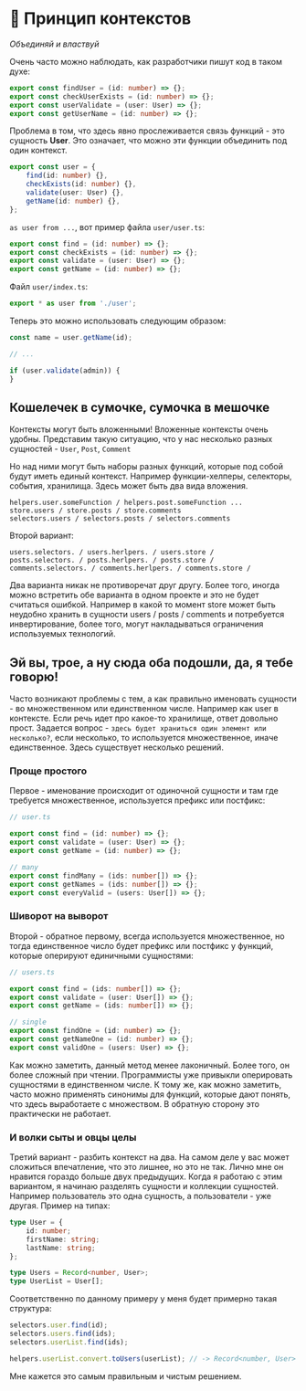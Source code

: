 # 🌴 Принцип контекстов

_Объединяй и властвуй_

Очень часто можно наблюдать, как разработчики пишут код в таком духе:

```ts
export const findUser = (id: number) => {};
export const checkUserExists = (id: number) => {};
export const userValidate = (user: User) => {};
export const getUserName = (id: number) => {};
```

Проблема в том, что здесь явно прослеживается связь функций - это сущность **User**. Это означает, что можно эти функции объединить под один контекст.

```ts
export const user = {
    find(id: number) {},
    checkExists(id: number) {},
    validate(user: User) {},
    getName(id: number) {},
};
```

`as user from ...`, вот пример файла `user/user.ts`:

```ts
export const find = (id: number) => {};
export const checkExists = (id: number) => {};
export const validate = (user: User) => {};
export const getName = (id: number) => {};
```

Файл `user/index.ts`:

```ts
export * as user from './user';
```

Теперь это можно использовать следующим образом:

```ts
const name = user.getName(id);

// ...

if (user.validate(admin)) {
}
```

## Кошелечек в сумочке, сумочка в мешочке

Контексты могут быть вложенными! Вложенные контексты очень удобны. Представим такую ситуацию, что у нас несколько разных сущностей - `User`, `Post`, `Comment`

Но над ними могут быть наборы разных функций, которые под собой будут иметь единый контекст. Например функции-хелперы, селекторы, события, хранилища. Здесь может быть два вида вложения.

```
helpers.user.someFunction / helpers.post.someFunction ...
store.users / store.posts / store.comments
selectors.users / selectors.posts / selectors.comments
```

Второй вариант:

```
users.selectors. / users.herlpers. / users.store /
posts.selectors. / posts.herlpers. / posts.store /
comments.selectors. / comments.herlpers. / comments.store /
```

Два варианта никак не противоречат друг другу. Более того, иногда можно встретить обе варианта в одном проекте и это не будет считаться ошибкой. Например в какой то момент store может быть неудобно хранить в сущности users / posts / comments и потребуется инвертирование, более того, могут накладываться ограничения используемых технологий.

## Эй вы, трое, а ну сюда оба подошли, да, я тебе говорю!

Часто возникают проблемы с тем, а как правильно именовать сущности - во множественном или единственном числе. Например как user в контексте. Если речь идет про какое-то хранилище, ответ довольно прост. Задается вопрос - `здесь будет храниться один элемент или несколько?`, если несколько, то используется множественное, иначе единственное. Здесь существует несколько решений.

### Проще простого

Первое - именование происходит от одиночной сущности и там где требуется множественное, используется префикс или постфикс:

```ts
// user.ts

export const find = (id: number) => {};
export const validate = (user: User) => {};
export const getName = (id: number) => {};

// many
export const findMany = (ids: number[]) => {};
export const getNames = (ids: number[]) => {};
export const everyValid = (users: User[]) => {};
```

### Шиворот на выворот

Второй - обратное первому, всегда используется множественное, но тогда единственное число будет префикс или постфикс у функций, которые оперируют единичными сущностями:

```ts
// users.ts

export const find = (ids: number[]) => {};
export const validate = (user: User[]) => {};
export const getName = (ids: number[]) => {};

// single
export const findOne = (id: number) => {};
export const getNameOne = (id: number) => {};
export const validOne = (users: User) => {};
```

Как можно заметить, данный метод менее лаконичный. Более того, он более сложный при чтении. Программисты уже привыкли оперировать сущностями в единственном числе. К тому же, как можно заметить, часто можно применять синонимы для функций, которые дают понять, что здесь выработаете с множеством. В обратную сторону это практически не работает.

### И волки сыты и овцы целы

Третий вариант - разбить контекст на два. На самом деле у вас может сложиться впечатление, что это лишнее, но это не так. Лично мне он нравится гораздо больше двух предыдущих. Когда я работаю с этим вариантом, я начинаю разделять сущности и коллекции сущностей. Например пользователь это одна сущность, а пользователи - уже другая. Пример на типах:

```ts
type User = {
    id: number;
    firstName: string;
    lastName: string;
};

type Users = Record<number, User>;
type UserList = User[];
```

Соответственно по данному примеру у меня будет примерно такая структура:

```ts
selectors.user.find(id);
selectors.users.find(ids);
selectors.userList.find(ids);

helpers.userList.convert.toUsers(userList); // -> Record<number, User>
```

Мне кажется это самым правильным и чистым решением.
